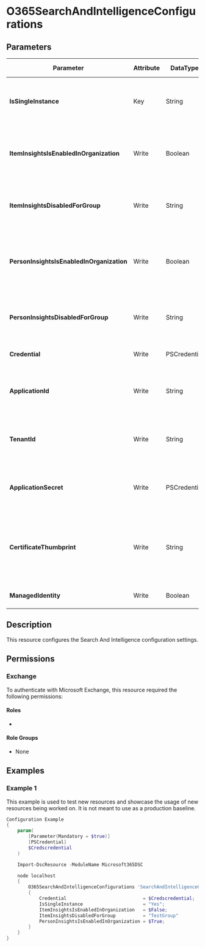 ﻿# O365SearchAndIntelligenceConfigurations

## Parameters

| Parameter | Attribute | DataType | Description | Allowed Values |
| --- | --- | --- | --- | --- |
| **IsSingleInstance** | Key | String | Specifies the resource is a single instance, the value must be 'Yes' | `Yes` |
| **ItemInsightsIsEnabledInOrganization** | Write | Boolean | Specifies whether or not Item Insights should be available for the organization. | |
| **ItemInsightsDisabledForGroup** | Write | String | Specifies a single Azure AD Group for which Item Insights needs to be disabled. | |
| **PersonInsightsIsEnabledInOrganization** | Write | Boolean | Specifies whether or not Person Insights should be available for the organization. | |
| **PersonInsightsDisabledForGroup** | Write | String | Specifies a single Azure AD Group for which Person Insights needs to be disabled. | |
| **Credential** | Write | PSCredential | Credentials of the Global Admin | |
| **ApplicationId** | Write | String | Id of the Azure Active Directory application to authenticate with. | |
| **TenantId** | Write | String | Id of the Azure Active Directory tenant used for authentication. | |
| **ApplicationSecret** | Write | PSCredential | Secret of the Azure Active Directory tenant used for authentication. | |
| **CertificateThumbprint** | Write | String | Thumbprint of the Azure Active Directory application's authentication certificate to use for authentication. | |
| **ManagedIdentity** | Write | Boolean | Managed ID being used for authentication. | |

## Description

This resource configures the Search And Intelligence configuration settings.

## Permissions

### Exchange

To authenticate with Microsoft Exchange, this resource required the following permissions:

#### Roles

- 

#### Role Groups

- None

## Examples

### Example 1

This example is used to test new resources and showcase the usage of new resources being worked on.
It is not meant to use as a production baseline.

```powershell
Configuration Example
{
    param(
        [Parameter(Mandatory = $true)]
        [PSCredential]
        $Credscredential
    )

    Import-DscResource -ModuleName Microsoft365DSC

    node localhost
    {
        O365SearchAndIntelligenceConfigurations 'SearchAndIntelligenceConfigurations'
        {
            Credential                            = $Credscredential;
            IsSingleInstance                      = "Yes";
            ItemInsightsIsEnabledInOrganization   = $False;
            ItemInsightsDisabledForGroup          = "TestGroup"
            PersonInsightsIsEnabledInOrganization = $True;
        }
    }
}
```

